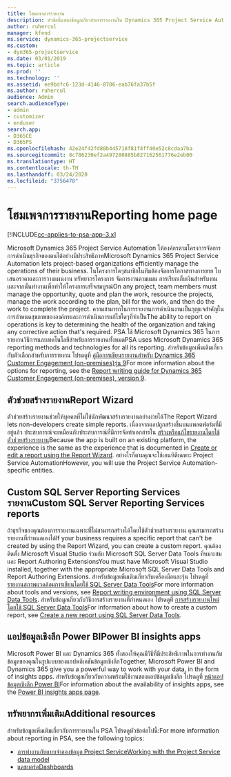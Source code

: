 ```yaml
---
title: โฮมเพจการรายงาน
description: หัวข้อนี้แสดงข้อมูลเกี่ยวกับการรายงานใน Dynamics 365 Project Service Automation
author: ruhercul
manager: kfend
ms.service: dynamics-365-projectservice
ms.custom:
- dyn365-projectservice
ms.date: 03/01/2019
ms.topic: article
ms.prod: ''
ms.technology: ''
ms.assetid: ee9bdfc6-123d-4146-8706-eab76fa37b5f
ms.author: ruhercul
audience: Admin
search.audienceType:
- admin
- customizer
- enduser
search.app:
- D365CE
- D365PS
ms.openlocfilehash: 42e24f42fd80b445718f81f4ff40e52c8cdaa7ba
ms.sourcegitcommit: 8c786230ef2a497280885b827162561776e2eb00
ms.translationtype: HT
ms.contentlocale: th-TH
ms.lasthandoff: 03/24/2020
ms.locfileid: "3756478"
---
```

# <a name="reporting-home-page"></a><span data-ttu-id="da7e8-103">โฮมเพจการรายงาน</span><span class="sxs-lookup"><span data-stu-id="da7e8-103">Reporting home page</span></span>

[!INCLUDE[cc-applies-to-psa-app-3.x](../includes/cc-applies-to-psa-app-3x.md)]

<span data-ttu-id="da7e8-104">Microsoft Dynamics 365 Project Service Automation ให้องค์กรตามโครงการจัดการการดำเนินธุรกิจของตนได้อย่างมีประสิทธิภาพ</span><span class="sxs-lookup"><span data-stu-id="da7e8-104">Microsoft Dynamics 365 Project Service Automation lets project-based organizations efficiently manage the operations of their business.</span></span> <span data-ttu-id="da7e8-105">ในโครงการใดๆสมาชิกในทีมต้องจัดการโอกาสทางการขาย ใบเสนอราคาและการวางแผนงาน ทรัพยากรโครงการ จัดการงานตามแผน การเรียกเก็บเงินสำหรับงาน และจากนั้นทำงานเพื่อทำให้โครงการเสร็จสมบูรณ์</span><span class="sxs-lookup"><span data-stu-id="da7e8-105">On any project, team members must manage the opportunity, quote and plan the work, resource the projects, manage the work according to the plan, bill for the work, and then do the work to complete the project.</span></span> <span data-ttu-id="da7e8-106">ความสามารถในการรายงานการดำเนินงานเป็นกุญแจสำคัญในการกำหนดสุขภาพขององค์กรและการดำเนินการแก้ไขใดๆที่จำเป็น</span><span class="sxs-lookup"><span data-stu-id="da7e8-106">The ability to report on operations is key to determining the health of the organization and taking any corrective action that's required.</span></span> <span data-ttu-id="da7e8-107">PSA ใช้ Microsoft Dynamics 365 ในการรายงานวิธีการและเทคโนโลยีสำหรับการรายงานทั้งหมด</span><span class="sxs-lookup"><span data-stu-id="da7e8-107">PSA uses Microsoft Dynamics 365 reporting methods and technologies for all its reporting.</span></span> <span data-ttu-id="da7e8-108">สำหรับข้อมูลเพิ่มเติมเกี่ยวกับตัวเลือกสำหรับการรายงาน โปรดดูที่ [คู่มือการเขียนรายงานสำหรับ Dynamics 365 Customer Engagement (on-premises)รุ่น 9](../analytics/reporting-analytics-with-dynamics-365.md)</span><span class="sxs-lookup"><span data-stu-id="da7e8-108">For more information about the options for reporting, see the [Report writing guide for Dynamics 365 Customer Engagement (on-premises), version 9](../analytics/reporting-analytics-with-dynamics-365.md).</span></span>

## <a name="report-wizard"></a><span data-ttu-id="da7e8-109">ตัวช่วยสร้างรายงาน</span><span class="sxs-lookup"><span data-stu-id="da7e8-109">Report Wizard</span></span>

<span data-ttu-id="da7e8-110">ตัวช่วยสร้างรายงานช่วยให้บุคคลที่ไม่ใช่นักพัฒนาสร้างรายงานอย่างง่ายได้</span><span class="sxs-lookup"><span data-stu-id="da7e8-110">The Report Wizard lets non-developers create simple reports.</span></span> <span data-ttu-id="da7e8-111">เนื่องจากแอปถูกสร้างขึ้นบนแพลตฟอร์มที่มีอยู่แล้ว ประสบการณ์จะเหมือนกับประสบการณ์ที่มีการจัดทำเอกสารใน [สร้างหรือแก้ไขรายงานโดยใช้ตัวช่วยสร้างรายงาน](../basics/create-edit-copy-report-wizard.md)</span><span class="sxs-lookup"><span data-stu-id="da7e8-111">Because the app is built on an existing platform, the experience is the same as the experience that is documented in [Create or edit a report using the Report Wizard](../basics/create-edit-copy-report-wizard.md).</span></span> <span data-ttu-id="da7e8-112">อย่างไรก็ตามคุณจะใช้เอนทิตีเฉพาะ Project Service Automation</span><span class="sxs-lookup"><span data-stu-id="da7e8-112">However, you will use the Project Service Automation-specific entities.</span></span>

## <a name="custom-sql-server-reporting-services-reports"></a><span data-ttu-id="da7e8-113">Custom SQL Server Reporting Services รายงาน</span><span class="sxs-lookup"><span data-stu-id="da7e8-113">Custom SQL Server Reporting Services reports</span></span>

<span data-ttu-id="da7e8-114">ถ้าธุรกิจของคุณต้องการรายงานเฉพาะที่ไม่สามารถสร้างได้โดยใช้ตัวช่วยสร้างรายงาน คุณสามารถสร้างรายงานที่กำหนดเองได้</span><span class="sxs-lookup"><span data-stu-id="da7e8-114">If your business requires a specific report that can't be created by using the Report Wizard, you can create a custom report.</span></span> <span data-ttu-id="da7e8-115">คุณต้องติดตั้ง Microsoft Visual Studio ร่วมกับ Microsoft SQL Server Data Tools ที่หมาะสมและ Report Authoring Extensions</span><span class="sxs-lookup"><span data-stu-id="da7e8-115">You must have Microsoft Visual Studio installed, together with the appropriate Microsoft SQL Server Data Tools and Report Authoring Extensions.</span></span> <span data-ttu-id="da7e8-116">สำหรับข้อมูลเพิ่มเติมเกี่ยวกับเครื่องมือและรุ่น โปรดดูที่ [รายงานสภาพแวดล้อมการเขียนโดยใช้ SQL Server Data Tools](../analytics/report-writing-environment-using-sql-server-data-tools.md)</span><span class="sxs-lookup"><span data-stu-id="da7e8-116">For more information about tools and versions, see [Report writing environment using SQL Server Data Tools](../analytics/report-writing-environment-using-sql-server-data-tools.md).</span></span> <span data-ttu-id="da7e8-117">สำหรับข้อมูลเกี่ยวกับวิธีการสร้างรายงานที่กำหนดเอง โปรดดูที่ [การสร้างรายงานใหม่โดยใช้ SQL Server Data Tools](../analytics/create-a-new-report-using-sql-server-data-tools.md)</span><span class="sxs-lookup"><span data-stu-id="da7e8-117">For information about how to create a custom report, see [Create a new report using SQL Server Data Tools](../analytics/create-a-new-report-using-sql-server-data-tools.md).</span></span>

## <a name="power-bi-insights-apps"></a><span data-ttu-id="da7e8-118">แอปข้อมูลเชิงลึก Power BI</span><span class="sxs-lookup"><span data-stu-id="da7e8-118">Power BI insights apps</span></span>

<span data-ttu-id="da7e8-119">Microsoft Power BI และ Dynamics 365 ทั้งสองให้คุณมีวิธีที่มีประสิทธิภาพในการทำงานกับข้อมูลของคุณในรูปแบบของแอปพลิเคชันข้อมูลเชิงลึก</span><span class="sxs-lookup"><span data-stu-id="da7e8-119">Together, Microsoft Power BI and Dynamics 365 give you a powerful way to work with your data, in the form of insights apps.</span></span> <span data-ttu-id="da7e8-120">สำหรับข้อมูลเกี่ยวกับความพร้อมใช้งานของแอปข้อมูลเชิงลึก โปรดดูที่ [หน้าแอปข้อมูลเชิงลึก Power BI](https://powerbi.microsoft.com/power-bi-insights-apps/)</span><span class="sxs-lookup"><span data-stu-id="da7e8-120">For information about the availability of insights apps, see the [Power BI insights apps page](https://powerbi.microsoft.com/power-bi-insights-apps/).</span></span>


## <a name="additional-resources"></a><span data-ttu-id="da7e8-121">ทรัพยากรเพิ่มเติม</span><span class="sxs-lookup"><span data-stu-id="da7e8-121">Additional resources</span></span>
<span data-ttu-id="da7e8-122">สำหรับข้อมูลเพิ่มเติมเกี่ยวกับการรายงานใน PSA โปรดดูหัวข้อต่อไปนี้:</span><span class="sxs-lookup"><span data-stu-id="da7e8-122">For more information about reporting in PSA, see the following topics:</span></span>

- [<span data-ttu-id="da7e8-123">การทำงานกับแบบจำลองข้อมูล Project Service</span><span class="sxs-lookup"><span data-stu-id="da7e8-123">Working with the Project Service data model</span></span>](reports-working-project-service-data-model.md)
- [<span data-ttu-id="da7e8-124">แดชบอร์ด</span><span class="sxs-lookup"><span data-stu-id="da7e8-124">Dashboards</span></span>](reports-dashboards.md)

